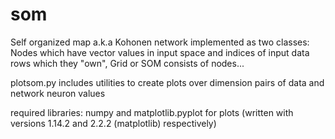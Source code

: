 # som
Self organized map a.k.a Kohonen network implemented as two classes: 
Nodes which have vector values in input space and indices 
of input data rows which they "own", 
Grid or SOM consists of nodes...

plotsom.py includes utilities to create plots over dimension pairs of data and network neuron values

required libraries: numpy and matplotlib.pyplot for plots (written with versions 1.14.2 and 2.2.2 (matplotlib) respectively)




